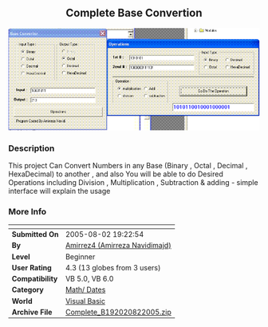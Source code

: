 ﻿<div align="center">

## Complete Base Convertion

<img src="PIC20058211589714.GIF">
</div>

### Description

This project Can Convert Numbers in any Base (Binary , Octal , Decimal , HexaDecimal) to another , and also You will be able to do Desired Operations including Division , Multiplication , Subtraction &amp; adding - simple interface will explain the usage
 
### More Info
 


<span>             |<span>
---                |---
**Submitted On**   |2005-08-02 19:22:54
**By**             |[Amirrez4 \(Amirreza Navidimajd\)](https://github.com/Planet-Source-Code/PSCIndex/blob/master/ByAuthor/amirrez4-amirreza-navidimajd.md)
**Level**          |Beginner
**User Rating**    |4.3 (13 globes from 3 users)
**Compatibility**  |VB 5\.0, VB 6\.0
**Category**       |[Math/ Dates](https://github.com/Planet-Source-Code/PSCIndex/blob/master/ByCategory/math-dates__1-37.md)
**World**          |[Visual Basic](https://github.com/Planet-Source-Code/PSCIndex/blob/master/ByWorld/visual-basic.md)
**Archive File**   |[Complete\_B192020822005\.zip](https://github.com/Planet-Source-Code/amirrez4-amirreza-navidimajd-complete-base-convertion__1-62044/archive/master.zip)








